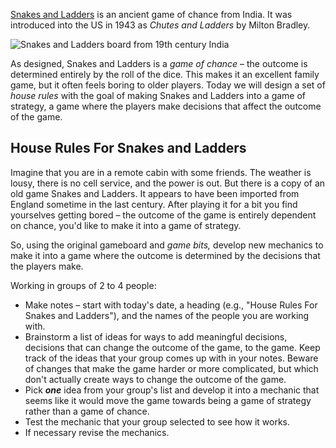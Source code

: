 [Snakes and Ladders](https://en.wikipedia.org/wiki/Snakes_and_Ladders) is an ancient game of chance from India. It was introduced into the US in 1943 as *Chutes and Ladders* by Milton Bradley.

![Snakes and Ladders board from 19th century India](https://upload.wikimedia.org/wikipedia/commons/thumb/a/a7/Snakes_and_Ladders.jpg/498px-Snakes_and_Ladders.jpg)

As designed, Snakes and Ladders is a *game of chance* – the outcome is determined entirely by the roll of the dice. This makes it an excellent family game, but it often feels boring to older players. Today we will design a set of *house rules* with the goal of making Snakes and Ladders into a game of strategy, a game where the players make decisions that affect the outcome of the game.

## House Rules For Snakes and Ladders

Imagine that you are in a remote cabin with some friends. The weather is lousy, there is no cell service, and the power is out. But there is a copy of an old game Snakes and Ladders. It appears to have been imported from England sometime in the last century. After playing it for a bit you find yourselves getting bored – the outcome of the game is entirely dependent on chance, you'd like to make it into a game of strategy.

So, using the original gameboard and *game bits,* develop new mechanics to make it into a game where the outcome is determined by the decisions that the players make.

Working in groups of 2 to 4 people:
* Make notes – start with today's date, a heading (e.g., "House Rules For Snakes and Ladders"), and the names of the people you are working with.
* Brainstorm a list of ideas for ways to add meaningful decisions, decisions that can change the outcome of the game, to the game. Keep track of the ideas that your group comes up with in your notes. Beware of changes that make the game harder or more complicated, but which don't actually create ways to change the outcome of the game.
* Pick ***one*** idea from your group's list and develop it into a mechanic that seems like it would move the game towards being a game of strategy rather than a game of chance.
* Test the mechanic that your group selected to see how it works.
* If necessary revise the mechanics.
